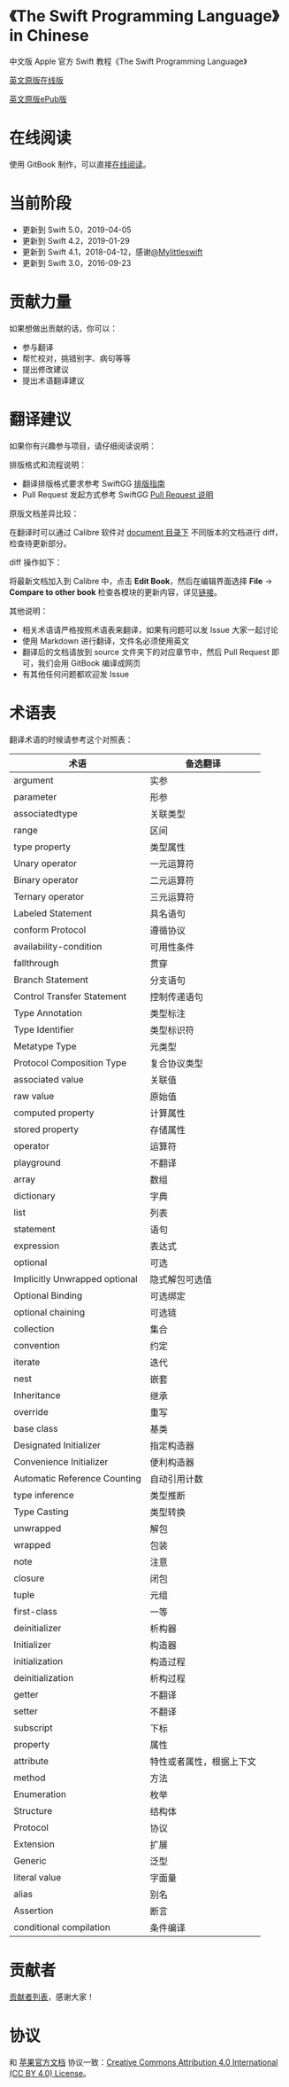 《The Swift Programming Language》in Chinese
=============================================

中文版 Apple 官方 Swift 教程《The Swift Programming Language》

[英文原版在线版](https://docs.swift.org/swift-book/)

[英文原版ePub版](https://docs.swift.org/swift-book/TheSwiftProgrammingLanguageSwift5.epub)

# 在线阅读

使用 GitBook 制作，可以直接[在线阅读](https://swiftgg.gitbook.io/swift/)。

# 当前阶段

- 更新到 Swift 5.0，2019-04-05
- 更新到 Swift 4.2，2019-01-29
- 更新到 Swift 4.1，2018-04-12，感谢[@Mylittleswift](https://github.com/Mylittleswift)
- 更新到 Swift 3.0，2016-09-23

# 贡献力量

如果想做出贡献的话，你可以：

- 参与翻译
- 帮忙校对，挑错别字、病句等等
- 提出修改建议
- 提出术语翻译建议

# 翻译建议

如果你有兴趣参与项目，请仔细阅读说明：

排版格式和流程说明：

- 翻译排版格式要求参考 SwiftGG [排版指南](https://github.com/SwiftGGTeam/translation/blob/master/SwiftGG%20排版指南.md)
- Pull Request 发起方式参考 SwiftGG [Pull Request 说明](https://github.com/SwiftGGTeam/translation/blob/master/%E7%BF%BB%E8%AF%91%E6%B5%81%E7%A8%8B%E6%A6%82%E8%BF%B0%E5%8F%8APR%E8%AF%B4%E6%98%8E.md#%E5%A6%82%E4%BD%95%E5%8F%91%E8%B5%B7-pull-request)

原版文档差异比较：

在翻译时可以通过 Calibre 软件对 [document 目录下](https://github.com/SwiftGGTeam/the-swift-programming-language-in-chinese/tree/gh-pages/document) 不同版本的文档进行 diff，检查待更新部分。

diff 操作如下：

将最新文档加入到 Calibre 中，点击 **Edit Book**，然后在编辑界面选择 **File** -> **Compare to other book** 检查各模块的更新内容，详见[链接](https://manual.calibre-ebook.com/diff.html)。

其他说明：

- 相关术语请严格按照术语表来翻译，如果有问题可以发 Issue 大家一起讨论
- 使用 Markdown 进行翻译，文件名必须使用英文
- 翻译后的文档请放到 source 文件夹下的对应章节中，然后 Pull Request 即可，我们会用 GitBook 编译成网页
- 有其他任何问题都欢迎发 Issue

# 术语表

翻译术语的时候请参考这个对照表：

| 术语 | 备选翻译 |
| --- | --- |
| argument | 实参 |
| parameter | 形参 |
| associatedtype | 关联类型 |
| range | 区间 |
| type property | 类型属性 |
| Unary operator | 一元运算符 |
| Binary operator | 二元运算符 |
| Ternary operator | 三元运算符 |
| Labeled Statement | 具名语句 |
| conform Protocol | 遵循协议 |
| availability-condition | 可用性条件 |
| fallthrough | 贯穿 |
| Branch Statement | 分支语句 |
| Control Transfer Statement | 控制传递语句 |
| Type Annotation | 类型标注 |
| Type Identifier | 类型标识符 |
| Metatype Type | 元类型 |
| Protocol Composition Type | 复合协议类型 |
| associated value | 关联值 |
| raw value | 原始值 |
| computed property | 计算属性 |
| stored property | 存储属性 |
| operator | 运算符 |
| playground | 不翻译 |
| array | 数组 |
| dictionary | 字典 |
| list | 列表 |
| statement | 语句 |
| expression | 表达式 |
| optional | 可选 |
| Implicitly Unwrapped optional | 隐式解包可选值 |
| Optional Binding | 可选绑定 |
| optional chaining | 可选链 |
| collection | 集合 |
| convention | 约定 |
| iterate | 迭代 |
| nest | 嵌套 |
| Inheritance | 继承 |
| override | 重写 |
| base class | 基类 |
| Designated Initializer | 指定构造器 |
| Convenience Initializer | 便利构造器 |
| Automatic Reference Counting | 自动引用计数 |
| type inference | 类型推断 |
| Type Casting | 类型转换 |
| unwrapped | 解包 |
| wrapped | 包装 |
| note | 注意 |
| closure | 闭包 |
| tuple | 元组 |
| first-class | 一等 |
| deinitializer | 析构器 |
| Initializer | 构造器 |
| initialization | 构造过程 |
| deinitialization | 析构过程 |
| getter | 不翻译 |
| setter | 不翻译 |
| subscript | 下标 |
| property | 属性 |
| attribute | 特性或者属性，根据上下文 |
| method | 方法 |
| Enumeration | 枚举 |
| Structure | 结构体 |
| Protocol | 协议 |
| Extension | 扩展 |
| Generic | 泛型 |
| literal value | 字面量 |
| alias | 别名 |
| Assertion | 断言 |
| conditional compilation | 条件编译 |

# 贡献者

[贡献者列表](https://github.com/SwiftGGTeam/the-swift-programming-language-in-chinese/blob/gh-pages/source/contributors.md)，感谢大家！



# 协议
和 [苹果官方文档](https://swift.org/documentation/) 协议一致：[Creative Commons Attribution 4.0 International (CC BY 4.0) License](https://creativecommons.org/licenses/by/4.0/)。
